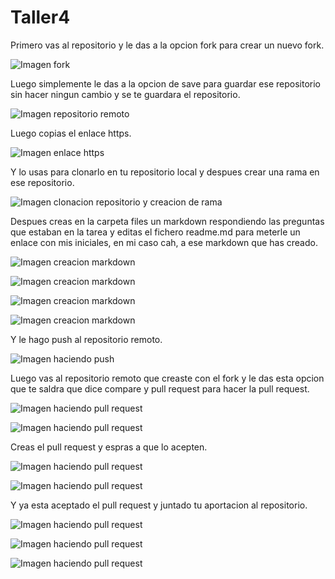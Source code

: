 # Taller4

  Primero vas al repositorio y le das a la opcion fork para crear un nuevo fork.

![Imagen fork](/23.png)

  Luego simplemente le das a la opcion de save para guardar ese repositorio sin hacer ningun cambio y se te guardara el repositorio.
 
![Imagen repositorio remoto](/24.png)

  Luego copias el enlace https.

![Imagen enlace https](/15.png)

  Y lo usas para clonarlo en tu repositorio local y despues crear una rama en ese repositorio.

![Imagen clonacion repositorio y creacion de rama](/16.png)

  Despues creas en la carpeta files un markdown respondiendo las preguntas que estaban en la tarea y editas el fichero readme.md para meterle un enlace con mis iniciales, en mi caso cah, a ese markdown que has creado.

![Imagen creacion markdown](/17.png)

![Imagen creacion markdown](/19.png)

![Imagen creacion markdown](/25.png)

![Imagen creacion markdown](/26.png)

  Y le hago push al repositorio remoto.

![Imagen haciendo push](/18.png)

  Luego vas al repositorio remoto que creaste con el fork y le das esta opcion que te saldra que dice compare y pull request para hacer la pull request.

![Imagen haciendo pull request](/14.png)

![Imagen haciendo pull request](/20.png)

  Creas el pull request y espras a que lo acepten.

![Imagen haciendo pull request](/21.png)

![Imagen haciendo pull request](/22.png)

  Y ya esta aceptado el pull request y juntado tu aportacion al repositorio.

![Imagen haciendo pull request](/27.png)

![Imagen haciendo pull request](/28.png)

![Imagen haciendo pull request](/29.png)
